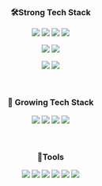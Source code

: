 <!-- 기술 스택 -->
<div align="center">
  <h3>🛠️Strong Tech Stack</h3>
  <!-- Frontend -->
  <p>
    <img src="https://img.shields.io/badge/HTML5-E34F26?style=flat-square&logo=html5&logoColor=white"/>
    <img src="https://img.shields.io/badge/CSS3-1572B6?style=flat-square&logo=css3&logoColor=white"/>
    <img src="https://img.shields.io/badge/JQuery-0769AD?style=flat-square&logo=jquery&logoColor=white"/>
    <img src="https://img.shields.io/badge/Nexacro-000000?style=flat-square&logo=none&logoColor=white"/>
  </p>
  <!-- Backend -->
  <p>
    <img src="https://img.shields.io/badge/.NET Core-512BD4?style=flat-square&logo=.net&logoColor=white"/>
    <img src="https://img.shields.io/badge/Java Spring-6DB33F?style=flat-square&logo=spring&logoColor=white"/>
  </p>
  <!-- Database -->
  <p>
    <img src="https://img.shields.io/badge/Oracle SQL-F80000?style=flat-square&logo=oracle&logoColor=white"/>
    <img src="https://img.shields.io/badge/MSSQL-CC2927?style=flat-square&logo=microsoft-sql-server&logoColor=white"/>
  </p>
</div>

<br>

<!-- 학습중인 기술 스택 -->
<div align="center">
  <h3>🔧 Growing Tech Stack</h3>
  <p>
    <img src="https://img.shields.io/badge/React-61DAFB?style=flat-square&logo=react&logoColor=black"/>
    <img src="https://img.shields.io/badge/Next.js-000000?style=flat-square&logo=nextdotjs&logoColor=white"/> 
    <img src="https://img.shields.io/badge/Spring Boot-6DB33F?style=flat-square&logo=spring&logoColor=white"/>
    <img src="https://img.shields.io/badge/Android-3DDC84?style=flat-square&logo=android&logoColor=white"/>
  </p>
</div>

<br>

<!--툴-->
<div align="center">
  <h3>🧰Tools </h3> 
  <img src="https://img.shields.io/badge/Visual Studio Code-007ACC?style=flat-square&logo=visual-studio-code&logoColor=white"/> 
  <img src="https://img.shields.io/badge/Nexacro Studio-000000?style=flat-square&logo=none&logoColor=white"/>	  
  <img src="https://img.shields.io/badge/Visual Studio-5C2D91?style=flat-square&logo=visual-studio&logoColor=white"/>
  <img src="https://img.shields.io/badge/Eclipse-2C2255?style=flat-square&logo=eclipse&logoColor=white"/>
  <img src="https://img.shields.io/badge/PL/SQL-F80000?style=flat-square&logo=oracle&logoColor=white"/>
  <img src="https://img.shields.io/badge/MSSQL Server-CC2927?style=flat-square&logo=microsoft-sql-server&logoColor=white"/>
</div>

<br>

<!--깃허브 스탯
<br>

<div align="center">
  <h3>📊 GitHub Stats </h3>
  <img src="https://github-readme-stats.vercel.app/api?username=shane1330&show_icons=true&theme=react&hide_rank=true"/>
  <img src="https://github-readme-stats.vercel.app/api/top-langs/?username=shane1330&layout=compact&theme=radical" />
</div>
-->

